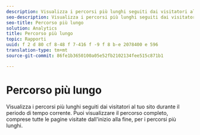 ```yaml
---
description: Visualizza i percorsi più lunghi seguiti dai visitatori al tuo sito durante il periodo di tempo corrente. Puoi visualizzare il percorso completo, comprese tutte le pagine visitate dall'inizio alla fine, per i percorsi più lunghi.
seo-description: Visualizza i percorsi più lunghi seguiti dai visitatori al tuo sito durante il periodo di tempo corrente. Puoi visualizzare il percorso completo, comprese tutte le pagine visitate dall'inizio alla fine, per i percorsi più lunghi.
seo-title: Percorso più lungo
solution: Analytics
title: Percorso più lungo
topic: Rapporti
uuid: f 2 d 80 cf 8-48 f 7-416 f -9 f 8 b-e 2078400 e 596
translation-type: tm+mt
source-git-commit: 86fe1b3650100a05e52fb2102134fee515c871b1

---
```



# Percorso più lungo

Visualizza i percorsi più lunghi seguiti dai visitatori al tuo sito durante il periodo di tempo corrente. Puoi visualizzare il percorso completo, comprese tutte le pagine visitate dall'inizio alla fine, per i percorsi più lunghi.

